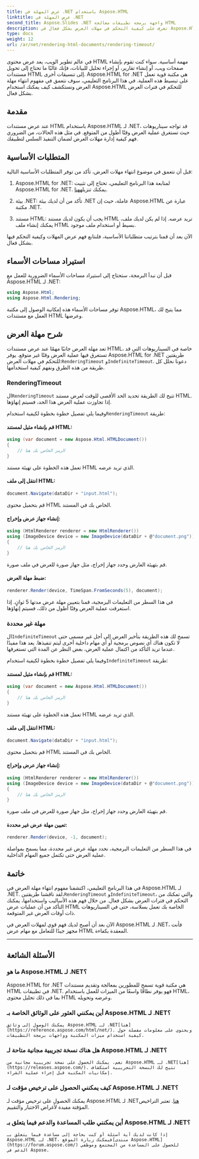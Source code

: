 ```yaml
---
title: عرض المهلة في .NET باستخدام Aspose.HTML
linktitle: عرض المهلة في .NET
second_title: Aspose.Slides .NET واجهة برمجة تطبيقات معالجة HTML
description: تعرف على كيفية التحكم في مهلات العرض بشكل فعال في Aspose.HTML لـ .NET. استكشف خيارات العرض وتأكد من عرض مستند HTML بسلاسة.
type: docs
weight: 12
url: /ar/net/rendering-html-documents/rendering-timeout/
---
```


في عالم تطوير الويب، يعد عرض محتوى HTML مهمة أساسية. سواء كنت تقوم بإنشاء صفحات ويب، أو إنشاء تقارير، أو إجراء تحليل للبيانات، فإنك غالبًا ما تحتاج إلى تحويل مستندات HTML إلى تنسيقات أخرى. Aspose.HTML for .NET هي مكتبة قوية تعمل على تبسيط هذه العملية. في هذا البرنامج التعليمي، سوف نتعمق في مفهوم انتهاء مهلة العرض ونستكشف كيف يمكنك استخدام Aspose.HTML للتحكم في فترات العرض بشكل فعال.

## مقدمة

عند عرض مستندات HTML باستخدام Aspose.HTML لـ .NET، قد تواجه سيناريوهات حيث تستغرق عملية العرض وقتًا أطول من المتوقع. في مثل هذه الحالات، من الضروري فهم كيفية إدارة مهلات العرض لضمان التنفيذ السلس لتطبيقك.

## المتطلبات الأساسية

قبل أن نتعمق في موضوع انتهاء مهلات العرض، تأكد من توفر المتطلبات الأساسية التالية:

1.  Aspose.HTML for .NET: لمتابعة هذا البرنامج التعليمي، تحتاج إلى تثبيت Aspose.HTML for .NET. يمكنك تنزيله[هنا](https://releases.aspose.com/html/net/).

2. بيئة .NET: تأكد من أن لديك بيئة .NET عاملة، حيث إن Aspose.HTML عبارة عن مكتبة .NET.

3. مستند HTML: يجب أن يكون لديك مستند HTML تريد عرضه. إذا لم يكن لديك ملف، يمكنك إنشاء ملف HTML بسيط أو استخدام ملف موجود.

الآن بعد أن قمنا بترتيب متطلباتنا الأساسية، فلنتابع فهم عرض المهلات وكيفية التحكم فيها بشكل فعال.

## استيراد مساحات الأسماء

قبل أن نبدأ البرمجة، ستحتاج إلى استيراد مساحات الأسماء الضرورية للعمل مع Aspose.HTML لـ .NET:

```csharp
using Aspose.Html;
using Aspose.Html.Rendering;
```

توفر مساحات الأسماء هذه إمكانية الوصول إلى مكتبة Aspose.HTML، مما يتيح لك العمل مع مستندات HTML وعرضها.

## شرح مهلة العرض

 تعد مهلة العرض جانبًا مهمًا عند عرض مستندات HTML، خاصة في السيناريوهات التي قد تستغرق فيها عملية العرض وقتًا غير متوقع. يوفر Aspose.HTML for .NET طريقتين للتحكم في مهلات العرض:`RenderingTimeout` و`IndefiniteTimeout`. دعونا نحلل كل طريقة من هذه الطرق ونفهم كيفية استخدامها.

### RenderingTimeout

 ال`RenderingTimeout` تتيح لك الطريقة تحديد الحد الأقصى للوقت لعرض مستند HTML. إذا تجاوزت عملية العرض هذا الحد، فسيتم إنهاؤها.

 وفيما يلي تفصيل خطوة بخطوة لكيفية استخدام`RenderingTimeout` طريقة:

#### قم بإنشاء مثيل لمستند HTML:

   ```csharp
   using (var document = new Aspose.Html.HTMLDocument())
   {
       // الرمز الخاص بك هنا
   }
   ```

   تعمل هذه الخطوة على تهيئة مستند HTML الذي تريد عرضه.

#### انتقل إلى ملف HTML:

   ```csharp
   document.Navigate(dataDir + "input.html");
   ```

   قم بتحميل محتوى HTML الخاص بك في المستند.

#### إنشاء جهاز عرض وإخراج:

   ```csharp
   using (HtmlRenderer renderer = new HtmlRenderer())
   using (ImageDevice device = new ImageDevice(dataDir + @"document.png"))
   {
       // الرمز الخاص بك هنا
   }
   ```

   قم بتهيئة العارض وحدد جهاز إخراج، مثل جهاز صورة للعرض في ملف صورة.

#### ضبط مهلة العرض:

   ```csharp
   renderer.Render(device, TimeSpan.FromSeconds(5), document);
   ```

   في هذا السطر من التعليمات البرمجية، قمنا بتعيين مهلة عرض مدتها 5 ثوانٍ. إذا استغرقت عملية العرض وقتًا أطول من ذلك، فسيتم إنهاؤها.

### مهلة غير محددة

 ال`IndefiniteTimeout` تسمح لك هذه الطريقة بتأخير العرض إلى أجل غير مسمى حتى لا تكون هناك أي نصوص برمجية أو أي مهام داخلية أخرى ليتم تنفيذها. يعد هذا مفيدًا عندما تريد التأكد من اكتمال عملية العرض، بغض النظر عن المدة التي تستغرقها.

 وفيما يلي تفصيل خطوة بخطوة لكيفية استخدام`IndefiniteTimeout` طريقة:

#### قم بإنشاء مثيل لمستند HTML:

   ```csharp
   using (var document = new Aspose.Html.HTMLDocument())
   {
       // الرمز الخاص بك هنا
   }
   ```

   تعمل هذه الخطوة على تهيئة مستند HTML الذي تريد عرضه.

#### انتقل إلى ملف HTML:

   ```csharp
   document.Navigate(dataDir + "input.html");
   ```

   قم بتحميل محتوى HTML الخاص بك في المستند.

#### إنشاء جهاز عرض وإخراج:

   ```csharp
   using (HtmlRenderer renderer = new HtmlRenderer())
   using (ImageDevice device = new ImageDevice(dataDir + @"document.png"))
   {
       // الرمز الخاص بك هنا
   }
   ```

   قم بتهيئة العارض وحدد جهاز إخراج، مثل جهاز صورة للعرض في ملف صورة.

#### تعيين مهلة عرض غير محددة:

   ```csharp
   renderer.Render(device, -1, document);
   ```

   في هذا السطر من التعليمات البرمجية، نحدد مهلة عرض غير محددة، مما يسمح بمواصلة عملية العرض حتى تكتمل جميع المهام الداخلية.

## خاتمة

 في هذا البرنامج التعليمي، اكتشفنا مفهوم انتهاء مهلة العرض في Aspose.HTML لـ .NET. لقد ناقشنا طريقتين،`RenderingTimeout` و`IndefiniteTimeout`، والتي تمكنك من التحكم في فترات العرض بشكل فعال. من خلال فهم هذه الأساليب واستخدامها، يمكنك التأكد من أن عمليات عرض HTML الخاصة بك تعمل بسلاسة، حتى في السيناريوهات ذات أوقات العرض غير المتوقعة.

الآن بعد أن أصبح لديك فهم قوي لمهلات العرض في Aspose.HTML لـ .NET، فأنت مجهز جيدًا للتعامل مع مهام عرض HTML المعقدة بكفاءة.

---

## الأسئلة الشائعة

### ما هو Aspose.HTML لـ .NET؟
   Aspose.HTML for .NET هي مكتبة قوية تسمح للمطورين بمعالجة وتقديم مستندات HTML في تطبيقات .NET. فهو يوفر نطاقًا واسعًا من الميزات للعمل باستخدام HTML، بما في ذلك تحليل محتوى HTML وعرضه وتحويله.

### أين يمكنني العثور على الوثائق الخاصة بـ Aspose.HTML لـ .NET؟
    يمكنك الوصول إلى وثائق Aspose.HTML لـ .NET[هنا](https://reference.aspose.com/html/net/). ويحتوي على معلومات مفصلة حول كيفية استخدام ميزات المكتبة وواجهات برمجة التطبيقات.

### هل هناك نسخة تجريبية مجانية متاحة لـ Aspose.HTML لـ .NET؟
    نعم، يمكنك الحصول على نسخة تجريبية مجانية من Aspose.HTML لـ .NET[هنا](https://releases.aspose.com/). تتيح لك النسخة التجريبية استكشاف إمكانيات المكتبة قبل إجراء عملية الشراء.

### كيف يمكنني الحصول على ترخيص مؤقت لـ Aspose.HTML لـ .NET؟
   يمكنك الحصول على ترخيص مؤقت لـ Aspose.HTML لـ .NET[هنا](https://purchase.aspose.com/temporary-license/). تعتبر التراخيص المؤقتة مفيدة لأغراض الاختبار والتقييم.

### أين يمكنني طلب المساعدة والدعم فيما يتعلق بـ Aspose.HTML لـ .NET؟
    إذا كانت لديك أية أسئلة أو كنت بحاجة إلى مساعدة فيما يتعلق بـ Aspose.HTML لـ .NET، فيمكنك زيارة الموقع[منتدى Aspose.HTML](https://forum.aspose.com/) للحصول على المساعدة من المجتمع وموظفي الدعم في Aspose.



